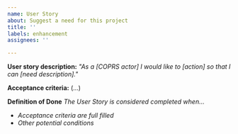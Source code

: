 ```yaml
---
name: User Story
about: Suggest a need for this project
title: ''
labels: enhancement
assignees: ''

---
```


**User story description:** _"As a [COPRS actor] I would like to [action] so that I can [need description]."_
 
**Acceptance criteria:** (...)

**Definition of Done** _The User Story is considered completed when..._
* _Acceptance criteria are full filled_
* _Other potential conditions_
